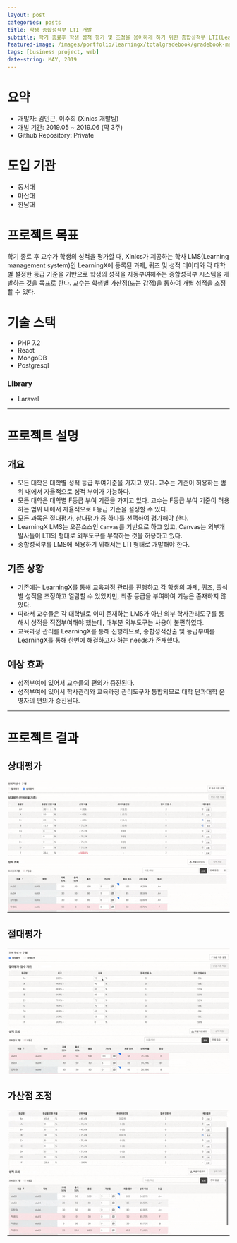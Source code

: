```yaml
---
layout: post
categories: posts
title: 학생 종합성적부 LTI 개발
subtitle: 학기 종료후 학생 성적 평가 및 조정을 용이하게 하기 위한 종합성적부 LTI(Learning Tools Interoperability) 개발
featured-image: /images/portfolio/learningx/totalgradebook/gradebook-main.jpg
tags: [business project, web]
date-string: MAY, 2019
---
```



# 요약
- 개발자: 김인근, 이주희 (Xinics 개발팀)
- 개발 기간: 2019.05 ~ 2019.06 (약 3주)
- Github Repository: Private

# 도입 기관
- 동서대
- 마산대
- 한남대

# 프로젝트 목표
학기 종료 후 교수가 학생의 성적을 평가할 때, Xinics가 제공하는 학사 LMS(Learning management system)인 LearningX에 등록된 과제, 퀴즈 및 성적 데이터와 각 대학별 설정한 등급 기준을 기반으로 학생의 성적을 자동부여해주는 종합성적부 시스템을 개발하는 것을 목표로 한다. 교수는 학생별 가산점(또는 감점)을 통하여 개별 성적을 조정할 수 있다.

# 기술 스택
- PHP 7.2
- React
- MongoDB
- Postgresql

### Library
- Laravel

<hr>

# 프로젝트 설명

## 개요
- 모든 대학은 대학별 성적 등급 부여기준을 가지고 있다. 교수는 기준이 허용하는 범위 내에서 자율적으로 성적 부여가 가능하다.
- 모든 대학은 대학별 F등급 부여 기준을 가지고 있다. 교수는 F등급 부여 기준이 허용하는 범위 내에서 자율적으로 F등급 기준을 설정할 수 있다.
- 모든 과목은 절대평가, 상대평가 중 하나를 선택하여 평가해야 한다.
- LearningX LMS는 오픈소스인 `Canvas`를 기반으로 하고 있고, Canvas는 외부개발사들이 LTI의 형태로 외부도구를 부착하는 것을 허용하고 있다.
- 종합성적부를 LMS에 적용하기 위해서는 LTI 형태로 개발해야 한다.


## 기존 상황
- 기존에는 LearningX를 통해 교육과정 관리를 진행하고 각 학생의 과제, 퀴즈, 출석별 성적을 조정하고 열람할 수 있었지만, 최종 등급을 부여하여 기능은 존재하지 않았다.
- 따라서 교수들은 각 대학별로 이미 존재하는 LMS가 아닌 외부 학사관리도구를 통해서 성적을 직접부여해야 했는데, 대부분 외부도구는 사용이 불편하였다.
- 교육과정 관리를 LearningX를 통해 진행하므로, 종합성적산출 및 등급부여를 LearningX를 통해 한번에 해결하고자 하는 needs가 존재했다.

## 예상 효과
- 성적부여에 있어서 교수들의 편의가 증진된다.
- 성적부여에 있어서 학사관리와 교육과정 관리도구가 통합되므로 대학 단과대학 운영자의 편의가 증진된다.

<hr>

# 프로젝트 결과

## 상대평가
![Relative](/images/portfolio/learningx/totalgradebook/gradebook-relative.gif)

## 절대평가
![Absolute](/images/portfolio/learningx/totalgradebook/gradebook-absolute.gif)

## 가산점 조정
![Extrascore](/images/portfolio/learningx/totalgradebook/gradebook-extrascore.gif)

